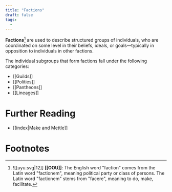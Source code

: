 ```yaml
---
title: "Factions"
draft: false
tags:
  - 
---
```


**Factions**[^fac] are used to describe structured groups of individuals, who are coordinated on some level in their beliefs, ideals, or goals—typically in opposition to individuals in other factions.

The individual subgroups that form factions fall under the following categories:
- [[Guilds]]
- [[Polities]]
- [[Pantheons]]
- [[Lineages]]

# Further Reading
- [[index|Make and Mettle]]

# Footnotes
[^fac]: ![[uyu.svg|12]] **[[OOU]]**: The English word "faction" comes from the Latin word "factionem", meaning political party or class of persons. The Latin word "factionem" stems from "facere", meaning to do, make, facilitate. 

